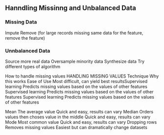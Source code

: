 ## Hanndling Missinng and Unbalanced Data
### Missing Data
Impute
Remove (for large records missing same data for the feature, remove the feature)


### Unnbalanced Data
Source more real data
Oversample minority data
Synthesize data
Try different types of algorithm


How to handle missing values
HANDLING MISSING VALUES
Technique 		Why this works 								Ease of Use
Most difficult, can yield best resultsSupervised learning    Predicts missing values based on the values of other features
Supervised learning    Predicts missing values based on the values of other features    Supervised learning    Predicts missing values based on the values of other features


Mean 			The average value 						Quick and easy, results can vary
Median Orders values then choses value in the middle Quick and easy, results can vary
Mode Most common value Quick and easy, results can vary
Dropping rows Removes missing values Easiest but can dramatically change datasets


